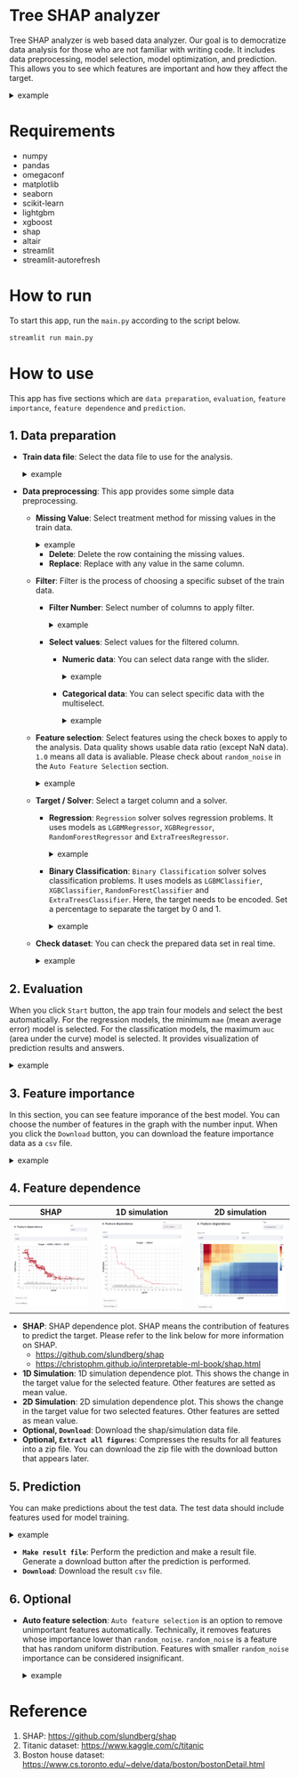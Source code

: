 # Tree SHAP analyzer
Tree SHAP analyzer is web based data analyzer. Our goal is to democratize data analysis for those who are not familiar with writing code. It includes data preprocessing, model selection, model optimization, and prediction. This allows you to see which features are important and how they affect the target.

<details>
  <summary>example</summary>
  <figure>
      <img src="image/front.png">  
  </figure>
</details>  

# Requirements
- numpy
- pandas
- omegaconf
- matplotlib
- seaborn
- scikit-learn
- lightgbm
- xgboost
- shap
- altair
- streamlit
- streamlit-autorefresh

# How to run
To start this app, run the `main.py` according to the script below.  

```python
streamlit run main.py
```

# How to use
This app has five sections which are `data preparation`, `evaluation`, `feature importance`, `feature dependence` and `prediction`.  

## 1. Data preparation
- **Train data file**: Select the data file to use for the analysis.
  <details>
    <summary>example</summary>
    <figure>
        <img src="image/train_data.png">  
    </figure>  
  </details>  

- **Data preprocessing**: This app provides some simple data preprocessing.  
    - **Missing Value**: Select treatment method for missing values in the train data.
      <details>
        <summary>example</summary> 
        <figure>
            <img src="image/missing_value.png">
        </figure>
      </details>  

      - **Delete**: Delete the row containing the missing values.
      - **Replace**: Replace with any value in the same column.  

    - **Filter**: Filter is the process of choosing a specific subset of the train data.
      - **Filter Number**: Select number of columns to apply filter.
        <details>
          <summary>example</summary> 
          <figure>
              <img src="image/filter_num.png">
          </figure>  

      - **Select values**: Select values for the filtered column.
        - **Numeric data**: You can select data range with the slider.
          <details>
            <summary>example</summary> 
            <figure>
                <img src="image/filter_range.png">  
            </figure> 
          </details>

        - **Categorical data**: You can select specific data with the multiselect.
          <details>
            <summary>example</summary> 
            <figure>
                <img src="image/filter_categorical.png">  
            </figure> 
          </details>  

    - **Feature selection**: Select features using the check boxes to apply to the analysis. Data quality shows usable data ratio (except NaN data). `1.0` means all data is avaliable. Please check about `random_noise` in the `Auto Feature Selection` section.
      <details>
        <summary>example</summary> 
        <figure>
            <img src="image/feature.png">  
        </figure>
      </details>  

    - **Target / Solver**: Select a target column and a solver.
      - **Regression**: `Regression` solver solves regression problems. It uses models as `LGBMRegressor`, `XGBRegressor`, `RandomForestRegressor` and `ExtraTreesRegressor`.
        <details>
          <summary>example</summary>
          <figure>
              <img src="image/solver_regression.png">  
          </figure>  
        </details>

      - **Binary Classification**: `Binary Classification` solver solves classification problems. It uses models as `LGBMClassifier`, `XGBClassifier`, `RandomForestClassifier` and `ExtraTreesClassifier`.  Here, the target needs to be encoded. Set a percentage to separate the target by 0 and 1.
        <details>
          <summary>example</summary>
          <figure>
              <img src="image/solver_classification.png">  
          </figure>  
        </details>  

    - **Check dataset**: You can check the prepared data set in real time.
      <details>
        <summary>example</summary>
        <figure>
            <img src="image/check_dataset.png">
        </figure>  
      </details>

## 2. Evaluation
When you click `Start` button, the app train four models and select the best automatically. For the regression models, the minimum `mae` (mean average error) model is selected. For the classification models, the maximum `auc` (area under the curve) model is selected. It provides visualization of prediction results and answers.  

<details>  
  <summary>example</summary>  

  |Regression|Binary Calssification|
  |:---:|:---:|
  |<img src="image/result_regression.png">|<img src="image/result_classification.png">|
</details>

## 3. Feature importance
In this section, you can see feature imporance of the best model. You can choose the number of features in the graph with the number input. When you click the `Download` button, you can download the feature importance data as a `csv` file.  

<details>  
  <summary>example</summary>  
  <figure>
      <img src="image/feature_importance.png">  
  </figure> 
</details>

## 4. Feature dependence
|SHAP|1D simulation|2D simulation|
|:---:|:---:|:---:|
|<img src="image/feature_dependence_shap.png" width="100%">|<img src="image/feature_dependence_1d.png" width="90%">|<img src="image/feature_dependence_2d.png" width="97%">|

- **SHAP**: SHAP dependence plot. SHAP means the contribution of features to predict the target. Please refer to the link below for more information on SHAP.
  - https://github.com/slundberg/shap
  - https://christophm.github.io/interpretable-ml-book/shap.html  
- **1D Simulation**: 1D simulation dependence plot. This shows the change in the target value for the selected feature. Other features are setted as mean value.
- **2D Simulation**: 2D simulation dependence plot. This shows the change in the target value for two selected features. Other features are setted as mean value.  
- **Optional, `Download`**: Download the shap/simulation data file.
- **Optional, `Extract all figures`**: Compresses the results for all features into a zip file. You can download the zip file with the download button that appears later.  

## 5. Prediction
You can make predictions about the test data. The test data should include features used for model training.  

<details>  
  <summary>example</summary>  
  <figure>
      <img src="image/prediction.png">  
  </figure> 
</details>  

- **`Make result file`**: Perform the prediction and make a result file. Generate a download button after the prediction is performed.
- **`Download`**: Download the result `csv` file.
  
## 6. Optional
- **Auto feature selection**: `Auto feature selection` is an option to remove unimportant features automatically. Technically, it removes features whose importance lower than `random_noise`. `random_noise` is a feature that has random uniform distribution. Features with smaller `random_noise` importance can be considered insignificant.  

  <details>  
    <summary>example</summary>  
    <figure>
        <img src="image/auto_feature_selection.png">  
    </figure> 
  </details>

# Reference
1. SHAP: https://github.com/slundberg/shap
2. Titanic dataset: https://www.kaggle.com/c/titanic
3. Boston house dataset: https://www.cs.toronto.edu/~delve/data/boston/bostonDetail.html

